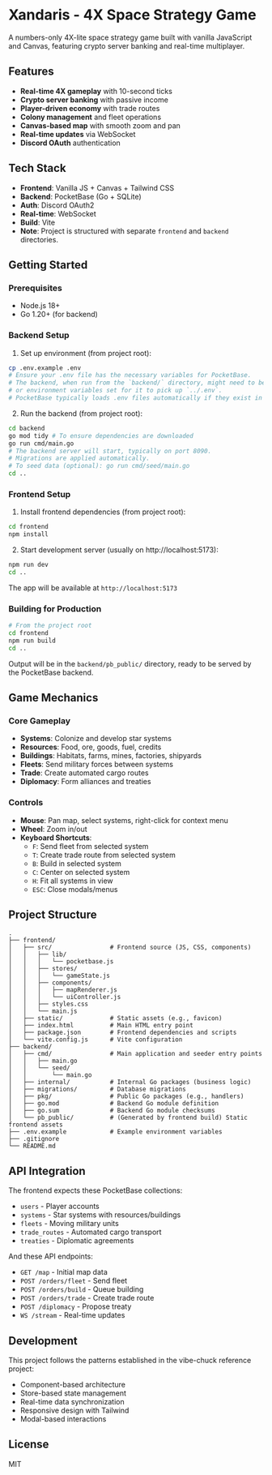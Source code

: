 # Xandaris - 4X Space Strategy Game

A numbers-only 4X-lite space strategy game built with vanilla JavaScript and Canvas, featuring crypto server banking and real-time multiplayer.

## Features

- **Real-time 4X gameplay** with 10-second ticks
- **Crypto server banking** with passive income
- **Player-driven economy** with trade routes
- **Colony management** and fleet operations
- **Canvas-based map** with smooth zoom and pan
- **Real-time updates** via WebSocket
- **Discord OAuth** authentication

## Tech Stack

- **Frontend**: Vanilla JS + Canvas + Tailwind CSS
- **Backend**: PocketBase (Go + SQLite)
- **Auth**: Discord OAuth2
- **Real-time**: WebSocket
- **Build**: Vite
- **Note**: Project is structured with separate `frontend` and `backend` directories.

## Getting Started

### Prerequisites

- Node.js 18+
- Go 1.20+ (for backend)

### Backend Setup

1. Set up environment (from project root):
```bash
cp .env.example .env
# Ensure your .env file has the necessary variables for PocketBase.
# The backend, when run from the `backend/` directory, might need to be configured
# or environment variables set for it to pick up `../.env`.
# PocketBase typically loads .env files automatically if they exist in its execution directory.
```

2. Run the backend (from project root):
```bash
cd backend
go mod tidy # To ensure dependencies are downloaded
go run cmd/main.go
# The backend server will start, typically on port 8090.
# Migrations are applied automatically.
# To seed data (optional): go run cmd/seed/main.go
cd ..
```

### Frontend Setup

1. Install frontend dependencies (from project root):
```bash
cd frontend
npm install
```

2. Start development server (usually on http://localhost:5173):
```bash
npm run dev
cd ..
```

The app will be available at `http://localhost:5173`

### Building for Production

```bash
# From the project root
cd frontend
npm run build
cd ..
```

Output will be in the `backend/pb_public/` directory, ready to be served by the PocketBase backend.

## Game Mechanics

### Core Gameplay
- **Systems**: Colonize and develop star systems
- **Resources**: Food, ore, goods, fuel, credits
- **Buildings**: Habitats, farms, mines, factories, shipyards
- **Fleets**: Send military forces between systems
- **Trade**: Create automated cargo routes
- **Diplomacy**: Form alliances and treaties

### Controls
- **Mouse**: Pan map, select systems, right-click for context menu
- **Wheel**: Zoom in/out
- **Keyboard Shortcuts**:
  - `F`: Send fleet from selected system
  - `T`: Create trade route from selected system
  - `B`: Build in selected system
  - `C`: Center on selected system
  - `H`: Fit all systems in view
  - `ESC`: Close modals/menus

## Project Structure

```
.
├── frontend/
│   ├── src/                # Frontend source (JS, CSS, components)
│   │   ├── lib/
│   │   │   └── pocketbase.js
│   │   ├── stores/
│   │   │   └── gameState.js
│   │   ├── components/
│   │   │   ├── mapRenderer.js
│   │   │   └── uiController.js
│   │   ├── styles.css
│   │   └── main.js
│   ├── static/             # Static assets (e.g., favicon)
│   ├── index.html          # Main HTML entry point
│   ├── package.json        # Frontend dependencies and scripts
│   └── vite.config.js      # Vite configuration
├── backend/
│   ├── cmd/                # Main application and seeder entry points
│   │   ├── main.go
│   │   └── seed/
│   │       └── main.go
│   ├── internal/           # Internal Go packages (business logic)
│   ├── migrations/         # Database migrations
│   ├── pkg/                # Public Go packages (e.g., handlers)
│   ├── go.mod              # Backend Go module definition
│   ├── go.sum              # Backend Go module checksums
│   └── pb_public/          # (Generated by frontend build) Static frontend assets
├── .env.example            # Example environment variables
├── .gitignore
└── README.md
```

## API Integration

The frontend expects these PocketBase collections:
- `users` - Player accounts
- `systems` - Star systems with resources/buildings
- `fleets` - Moving military units
- `trade_routes` - Automated cargo transport
- `treaties` - Diplomatic agreements

And these API endpoints:
- `GET /map` - Initial map data
- `POST /orders/fleet` - Send fleet
- `POST /orders/build` - Queue building
- `POST /orders/trade` - Create trade route
- `POST /diplomacy` - Propose treaty
- `WS /stream` - Real-time updates

## Development

This project follows the patterns established in the vibe-chuck reference project:
- Component-based architecture
- Store-based state management
- Real-time data synchronization
- Responsive design with Tailwind
- Modal-based interactions

## License

MIT